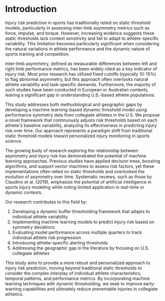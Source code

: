 # Introduction

Injury risk prediction in sports has traditionally relied on static threshold models, particularly in assessing inter-limb asymmetry metrics such as force, impulse, and torque. However, increasing evidence suggests these static thresholds lack context sensitivity and fail to adapt to athlete-specific variability. This limitation becomes particularly significant when considering the natural variations in athlete performance and the dynamic nature of sports training and competition.

Inter-limb asymmetry, defined as measurable differences between left and right limb performance metrics, has been widely cited as a key indicator of injury risk. Most prior research has utilized fixed cutoffs (typically 10-15%) to flag abnormal asymmetry, but this approach often overlooks natural athlete variability and task-specific demands. Furthermore, the majority of such studies have been conducted in European or Australian contexts, leaving a significant gap in understanding U.S.-based athlete populations.

This study addresses both methodological and geographic gaps by developing a machine learning-based dynamic threshold model using performance symmetry data from collegiate athletes in the U.S. We propose a novel framework that continuously adjusts risk thresholds based on each athlete's baseline variability, analyzing its effectiveness in predicting injury risk over time. Our approach represents a paradigm shift from traditional static threshold models toward personalized injury monitoring in sports science.

The growing body of research exploring the relationship between asymmetry and injury risk has demonstrated the potential of machine learning approaches. Previous studies have applied decision trees, boosting algorithms, and support vector machines to assess risk factors, yet these implementations often relied on static thresholds and overlooked the evolution of asymmetry over time. Systematic reviews, such as those by Claudino et al. (2019), emphasize the potential of artificial intelligence in sports injury modeling while noting limited application in real-time or dynamic contexts.

Our research contributes to this field by:
1. Developing a dynamic buffer thresholding framework that adapts to individual athlete variability
2. Implementing machine learning models to predict injury risk based on symmetry deviations
3. Evaluating model performance across multiple quarters to track individual athlete risk progression
4. Introducing athlete-specific alerting thresholds
5. Addressing the geographic gap in the literature by focusing on U.S. collegiate athletes

This study aims to provide a more robust and personalized approach to injury risk prediction, moving beyond traditional static thresholds to consider the complex interplay of individual athlete characteristics, temporal patterns, and performance metrics. By incorporating machine learning techniques with dynamic thresholding, we seek to improve early-warning capabilities and ultimately reduce preventable injuries in collegiate athletics. 